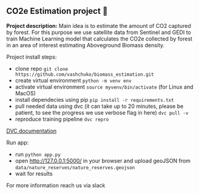 ## CO2e Estimation project :evergreen_tree:

**Project description:**
Main idea is to estimate the amount of CO2 captured by forest. 
For this purpose we use satellite data from Sentinel and GEDI to train Machine Learning model that calculates the CO2e collected by forest in an area of interest estimating Aboveground Biomass density.

Project install steps:
- clone repo
`git clone https://github.com/vashchuko/biomass_estimation.git`
- create virtual environment
`python -m venv env`
- activate virtual environment `source myvenv/bin/activate` (for Linux and MacOS)
- install dependecies using pip
`pip install -r requirements.txt`
- pull needed data using dvc (it can take up to 20 minutes, please be patient, to see the progress we use verbose flag in here)
`dvc pull -v`
- reproduce training pipeline
`dvc repro`

[DVC documentation](https://dvc.org/doc/start/data-management/data-versioning)

Run app:
 - run `python app.py`
 - open http://127.0.0.1:5000/ in your browser and upload geoJSON from `data/nature_reserves/nature_reserves.geojson`
 - wait for results

For more information reach us via slack